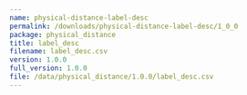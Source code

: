```yaml
---
name: physical-distance-label-desc
permalink: /downloads/physical-distance-label-desc/1_0_0
package: physical_distance
title: label_desc
filename: label_desc.csv
version: 1.0.0
full_version: 1.0.0
file: /data/physical_distance/1.0.0/label_desc.csv
---
```

